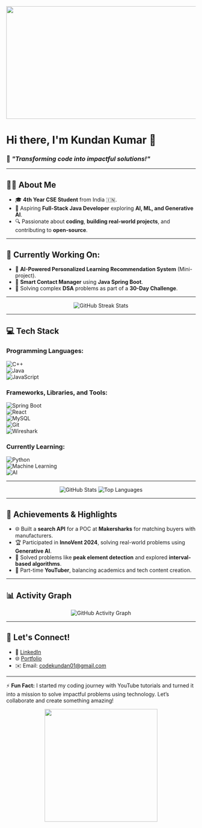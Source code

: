 <div align="center">
  <img src="https://media.giphy.com/media/qgQUggAC3Pfv687qPC/giphy.gif" width="600" height="300"/>
</div>

# Hi there, I'm **Kundan Kumar** 👋  
### 🌟 *"Transforming code into impactful solutions!"*  

---

## 🧑‍💻 About Me  
- 🎓 **4th Year CSE Student** from India 🇮🇳.  
- 🚀 Aspiring **Full-Stack Java Developer** exploring **AI, ML, and Generative AI**.  
- 🔍 Passionate about **coding**, **building real-world projects**, and contributing to **open-source**.  

---

## 🔭 Currently Working On:  
- 🧠 **AI-Powered Personalized Learning Recommendation System** (Mini-project).  
- 📱 **Smart Contact Manager** using **Java Spring Boot**.  
- 🧩 Solving complex **DSA** problems as part of a **30-Day Challenge**.  

---

<div align="center">
  <img src="https://github-readme-streak-stats.herokuapp.com/?user=kundanpure&theme=dark&hide_border=true" alt="GitHub Streak Stats"/>
</div>

---

## 💻 Tech Stack  
### Programming Languages:  
![C++](https://img.shields.io/badge/-C++-00599C?logo=c%2B%2B&logoColor=white)  
![Java](https://img.shields.io/badge/-Java-007396?logo=java&logoColor=white)  
![JavaScript](https://img.shields.io/badge/-JavaScript-F7DF1E?logo=javascript&logoColor=black)  

### Frameworks, Libraries, and Tools:  
![Spring Boot](https://img.shields.io/badge/-Spring%20Boot-6DB33F?logo=spring-boot&logoColor=white)  
![React](https://img.shields.io/badge/-React-61DAFB?logo=react&logoColor=black)  
![MySQL](https://img.shields.io/badge/-MySQL-4479A1?logo=mysql&logoColor=white)  
![Git](https://img.shields.io/badge/-Git-F05032?logo=git&logoColor=white)  
![Wireshark](https://img.shields.io/badge/-Wireshark-1679A7?logo=wireshark&logoColor=white)  

### Currently Learning:  
![Python](https://img.shields.io/badge/-Python-3776AB?logo=python&logoColor=white)  
![Machine Learning](https://img.shields.io/badge/-Machine%20Learning-102230?logo=tensorflow&logoColor=white)  
![AI](https://img.shields.io/badge/-Artificial%20Intelligence-333333?logo=openai&logoColor=white)  

---

<div align="center">
  <img src="https://github-readme-stats.vercel.app/api?username=kundanpure&show_icons=true&theme=radical&hide_border=true" alt="GitHub Stats"/>
  <img src="https://github-readme-stats.vercel.app/api/top-langs/?username=kundanpure&layout=compact&theme=radical&hide_border=true" alt="Top Languages"/>
</div>

---

## 🌟 Achievements & Highlights  
- 🌐 Built a **search API** for a POC at **Makersharks** for matching buyers with manufacturers.  
- 🏆 Participated in **InnoVent 2024**, solving real-world problems using **Generative AI**.  
- 🧩 Solved problems like **peak element detection** and explored **interval-based algorithms**.  
- 🎥 Part-time **YouTuber**, balancing academics and tech content creation.

---

## 📊 Activity Graph  
<div align="center">
  <img src="https://github-readme-activity-graph.vercel.app/graph?username=kundanpure&theme=react-dark&hide_border=true" alt="GitHub Activity Graph"/>
</div>

---

## 💬 Let's Connect!  
- 💼 [LinkedIn](https://www.linkedin.com/in/kundan-kumar-648638236/)  
- 🌐 [Portfolio](https://kundanpure.github.io/sdeportfolio/)  
- ✉️ Email: [codekundan01@gmail.com](mailto:codekundan01@gmail.com)  

---

⚡ **Fun Fact:** I started my coding journey with YouTube tutorials and turned it into a mission to solve impactful problems using technology. Let’s collaborate and create something amazing!  

<div align="center">
  <img src="https://media.giphy.com/media/L1R1tvI9svkIWwpVYr/giphy.gif" width="300" />
</div>
